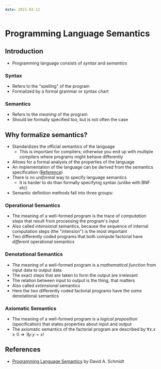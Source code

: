 ```yaml
---
date: 2021-03-12
---
```


# Programming Language Semantics

## Introduction

- Programming language consists of _syntax_ and _semantics_

### Syntax

- Refers to the "spelling" of the program
- Formalized by a formal grammar or syntax chart

### Semantics

- Refers to the _meaning_ of the program
- Should be formally specified too, but is not often the case

## Why formalize semantics?

- Standardizes the official semantics of the language
  - This is important for compilers; otherwise you end up with multiple compilers where programs might behave differently
- Allows for a formal analysis of the properties of the language
- An implementation of the language can be derived from the semantics specification ([Reference](https://link.springer.com/chapter/10.1007/3-540-10250-7_19))
- There is no _uniformal_ way to specify language semantics
  - It is harder to do than formally specifying syntax (unlike with BNF etc)
- Semantic definition methods fall into three groups:

### Operational Semantics

- The meaning of a well-formed program is the trace of _computation steps_ that
  result from processing the program's input
- Also called _intensional_ semantics, because the sequence of internal computation
  steps (the "intension") is the most important
- Two differently coded programs that both compute factorial have _different_ operational semantics

### Denotational Semantics

- The meaning of a well-formed program is a _mathematical function_ from input data
  to output data
- The exact steps that are taken to form the output are irrelevant
- The relation between input to output is the thing, that matters
- Also called _extensional_ semantics
- Here the two differently coded factorial programs have the _same_ denotational semantics

### Axiomatic Semantics

- The meaning of a well-formed program is a _logical proposition_ (specification)
  that states properties about input and output
- The axiomatic semantics of the factorial program are described by $\forall x. x \geq 0 \Rightarrow \exists y. y = x!$

## References

- [Programming Language Semantics](http://people.cs.ksu.edu/~schmidt/705a/Lectures/chapter.pdf) by David A. Schmidt
